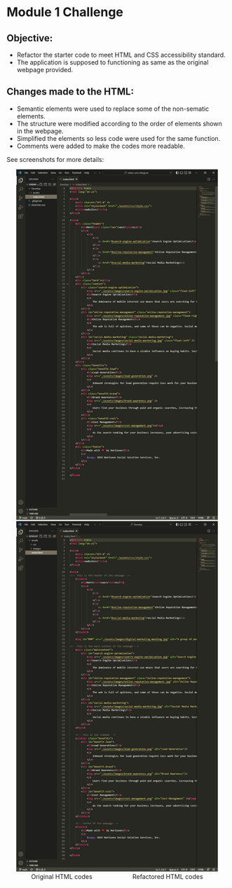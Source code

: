 # Module 1 Challenge

## Objective:
* Refactor the starter code to meet HTML and CSS accessibility standard.
* The application is supposed to functioning as same as the original webpage provided. 

## Changes made to the HTML:

* Semantic elements were used to replace some of the non-sematic elements.
* The structure were modified according to the order of elements shown in the webpage.
* Simplified the elements so less code were used for the same function.
* Comments were added to make the codes more readable. 

See screenshots for more details:

<div align="center">
  <img src="Develop/assets/images/HTML_before.JPG" alt="Original HTML code" title="Click for bigger image" height="800">
  <img src="Develop/assets/images/HTML_after.JPG" alt="Original HTML code" title="Click for bigger image" height="800">
  </br>
  Original HTML codes &emsp;&emsp;&emsp;&emsp;&emsp;&emsp; Refactored HTML codes
</div>
